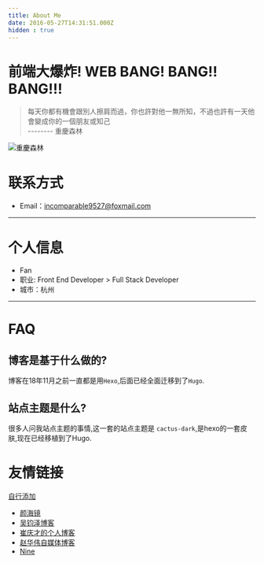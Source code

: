 ```yaml
---
title: About Me
date: 2016-05-27T14:31:51.000Z
hidden : true
---
```

# 前端大爆炸! WEB BANG! BANG!! BANG!!!

>  每天你都有機會跟別人擦肩而過，你也許對他一無所知，不過也許有一天他會變成你的一個朋友或知己 <br>
-------- 重慶森林

![重慶森林](https://static.alili.tech/images/awe.jpg)


# 联系方式

- Email：incomparable9527@foxmail.com

---

# 个人信息

 - Fan
 - 职业: Front End Developer > Full Stack Developer
 - 城市：杭州

---

# FAQ
## 博客是基于什么做的?
博客在18年11月之前一直都是用`Hexo`,后面已经全面迁移到了`Hugo`.

## 站点主题是什么?
很多人问我站点主题的事情,这一套的站点主题是 `cactus-dark`,是hexo的一套皮肤,现在已经移植到了Hugo.


# 友情链接
[自行添加](https://github.com/Fantasy9527/alili.tech/blob/master/source/about/index.md)

 - [颜海镜](https://yanhaijing.com/)
 - [吴钧泽博客](https://www.wujunze.com/)
 - [崔庆才的个人博客](https://cuiqingcai.com/)
 - [赵华伟自媒体博客](http://www.chinacion.cn)
 - [Nine](www.hellonine.top)


 

